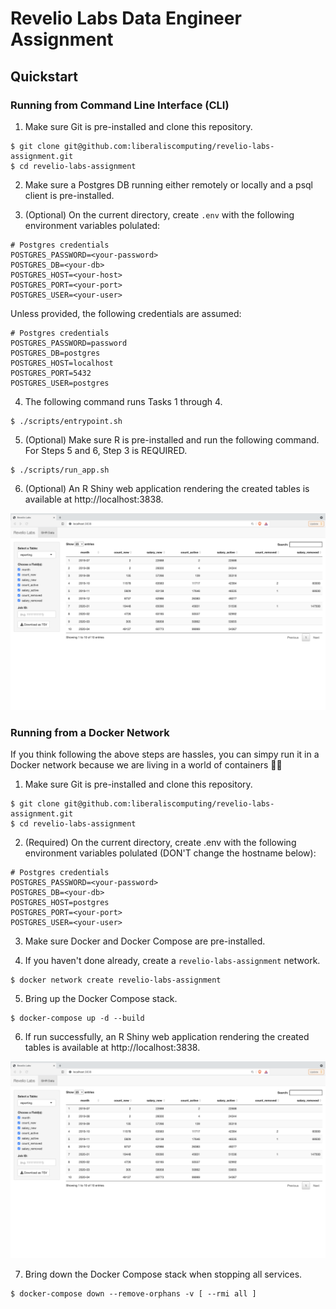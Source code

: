 # Revelio Labs Data Engineer Assignment

## Quickstart

### Running from Command Line Interface (CLI)

1. Make sure Git is pre-installed and clone this repository.

```
$ git clone git@github.com:liberaliscomputing/revelio-labs-assignment.git
$ cd revelio-labs-assignment
```

2. Make sure a Postgres DB running either remotely or locally and a psql client is pre-installed.

3. (Optional) On the current directory, create `.env` with the following environment variables polulated:

```
# Postgres credentials
POSTGRES_PASSWORD=<your-password>
POSTGRES_DB=<your-db>
POSTGRES_HOST=<your-host>
POSTGRES_PORT=<your-port>
POSTGRES_USER=<your-user>
```

Unless provided, the following credentials are assumed:

```
# Postgres credentials
POSTGRES_PASSWORD=password
POSTGRES_DB=postgres
POSTGRES_HOST=localhost
POSTGRES_PORT=5432
POSTGRES_USER=postgres
```

4. The following command runs Tasks 1 through 4.

```
$ ./scripts/entrypoint.sh
```

5. (Optional) Make sure R is pre-installed and run the following command. For Steps 5 and 6, Step 3 is REQUIRED.

```
$ ./scripts/run_app.sh
```

6. (Optional) An R Shiny web application rendering the created tables is available at http://localhost:3838.

![The Reporting Table](./docs/reporting.png)

### Running from a Docker Network

If you think following the above steps are hassles, you can simpy run it in a Docker network because we are living in a world of containers 🐳🐳

1. Make sure Git is pre-installed and clone this repository.

```
$ git clone git@github.com:liberaliscomputing/revelio-labs-assignment.git
$ cd revelio-labs-assignment
```

2. (Required) On the current directory, create .env with the following environment variables polulated (DON'T change the hostname below):

```
# Postgres credentials
POSTGRES_PASSWORD=<your-password>
POSTGRES_DB=<your-db>
POSTGRES_HOST=postgres
POSTGRES_PORT=<your-port>
POSTGRES_USER=<your-user>
```

3. Make sure Docker and Docker Compose are pre-installed.

4. If you haven't done already, create a `revelio-labs-assignment` network.

```
$ docker network create revelio-labs-assignment
```

5. Bring up the Docker Compose stack.

```
$ docker-compose up -d --build
```

6. If run successfully, an R Shiny web application rendering the created tables is available at http://localhost:3838.

![The Reporting Table](./docs/reporting.png)

7. Bring down the Docker Compose stack when stopping all services.

```
$ docker-compose down --remove-orphans -v [ --rmi all ]
```
